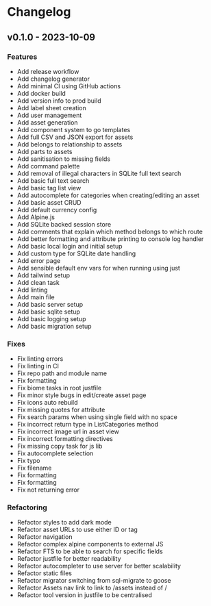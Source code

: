 # Changelog


<a name="v0.1.0"></a>
## v0.1.0 - 2023-10-09
### Features
- Add release workflow
- Add changelog generator
- Add minimal CI using GitHub actions
- Add docker build
- Add version info to prod build
- Add label sheet creation
- Add user management
- Add asset generation
- Add component system to go templates
- Add full CSV and JSON export for assets
- Add belongs to relationship to assets
- Add parts to assets
- Add sanitisation to missing fields
- Add command palette
- Add removal of illegal characters in SQLite full text search
- Add basic full text search
- Add basic tag list view
- Add autocomplete for categories when creating/editing an asset
- Add basic asset CRUD
- Add default currency config
- Add Alpine.js
- Add SQLite backed session store
- Add comments that explain which method belongs to which route
- Add better formatting and attribute printing to console log handler
- Add basic local login and initial setup
- Add custom type for SQLite date handling
- Add error page
- Add sensible default env vars for when running using just
- Add tailwind setup
- Add clean task
- Add linting
- Add main file
- Add basic server setup
- Add basic sqlite setup
- Add basic logging setup
- Add basic migration setup

### Fixes
- Fix linting errors
- Fix linting in CI
- Fix repo path and module name
- Fix formatting
- Fix biome tasks in root justfile
- Fix minor style bugs in edit/create asset page
- Fix icons auto rebuild
- Fix missing quotes for attribute
- Fix search params when using single field with no space
- Fix incorrect return type in ListCategories method
- Fix incorrect image url in asset view
- Fix incorrect formatting directives
- Fix missing copy task for js lib
- Fix autocomplete selection
- Fix typo
- Fix filename
- Fix formatting
- Fix formatting
- Fix not returning error

### Refactoring
- Refactor styles to add dark mode
- Refactor asset URLs to use either ID or tag
- Refactor navigation
- Refactor complex alpine components to external JS
- Refactor FTS to be able to search for specific fields
- Refactor justfile for better readability
- Refactor autocompleter to use server for better scalability
- Refactor static files
- Refactor migrator switching from sql-migrate to goose
- Refactor Assets nav link to link to /assets instead of /
- Refactor tool version in justfile to be centralised


[Unreleased]: https://github.com/RobinThrift/stuff/compare/v0.1.0...HEAD
